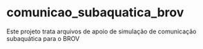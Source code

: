 # comunicao_subaquatica_brov
Este projeto trata arquivos de apoio de simulação de comunicação subaquática para o BROV
